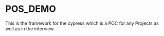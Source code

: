 # POS_DEMO
This is the framework for the cypress which is a POC for any Projects as well as in the interview.
